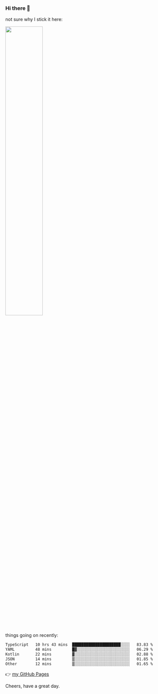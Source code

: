 ### Hi there 👋

not sure why I stick it here:

[<img width="48%" src="https://github-readme-stats.vercel.app/api?username=ykzhukian&show_icons=true&theme=dracula">](https://github.com/anuraghazra/github-readme-stats)


things going on recently:

<!--START_SECTION:waka-->

```txt
TypeScript   10 hrs 43 mins  █████████████████████░░░░   83.83 %
YAML         48 mins         █▓░░░░░░░░░░░░░░░░░░░░░░░   06.29 %
Kotlin       22 mins         ▓░░░░░░░░░░░░░░░░░░░░░░░░   02.88 %
JSON         14 mins         ▒░░░░░░░░░░░░░░░░░░░░░░░░   01.85 %
Other        12 mins         ▒░░░░░░░░░░░░░░░░░░░░░░░░   01.65 %
```

<!--END_SECTION:waka-->

👉 [my GitHub Pages](https://ykzhukian.github.io)

Cheers, have a great day.


